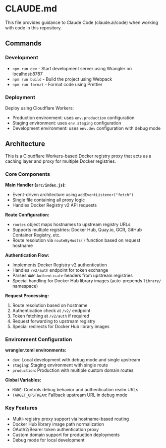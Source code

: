 # CLAUDE.md

This file provides guidance to Claude Code (claude.ai/code) when working with code in this repository.

## Commands

### Development
- `npm run dev` - Start development server using Wrangler on localhost:8787
- `npm run build` - Build the project using Webpack
- `npm run format` - Format code using Prettier

### Deployment
Deploy using Cloudflare Workers:
- Production environment: uses `env.production` configuration
- Staging environment: uses `env.staging` configuration 
- Development environment: uses `env.dev` configuration with debug mode

## Architecture

This is a Cloudflare Workers-based Docker registry proxy that acts as a caching layer and proxy for multiple Docker registries.

### Core Components

**Main Handler (`src/index.js`):**
- Event-driven architecture using `addEventListener("fetch")`
- Single file containing all proxy logic
- Handles Docker Registry v2 API requests

**Route Configuration:**
- `routes` object maps hostnames to upstream registry URLs
- Supports multiple registries: Docker Hub, Quay.io, GCR, GitHub Container Registry, etc.
- Route resolution via `routeByHosts()` function based on request hostname

**Authentication Flow:**
- Implements Docker Registry v2 authentication
- Handles `/v2/auth` endpoint for token exchange
- Parses `WWW-Authenticate` headers from upstream registries
- Special handling for Docker Hub library images (auto-prepends `library/` namespace)

**Request Processing:**
1. Route resolution based on hostname
2. Authentication check at `/v2/` endpoint
3. Token fetching at `/v2/auth` if required
4. Request forwarding to upstream registry
5. Special redirects for Docker Hub library images

### Environment Configuration

**wrangler.toml environments:**
- `dev`: Local development with debug mode and single upstream
- `staging`: Staging environment with single route
- `production`: Production with multiple custom domain routes

**Global Variables:**
- `MODE`: Controls debug behavior and authentication realm URLs
- `TARGET_UPSTREAM`: Fallback upstream URL in debug mode

### Key Features

- Multi-registry proxy support via hostname-based routing
- Docker Hub library image path normalization
- OAuth2/Bearer token authentication proxy
- Custom domain support for production deployments
- Debug mode for local development